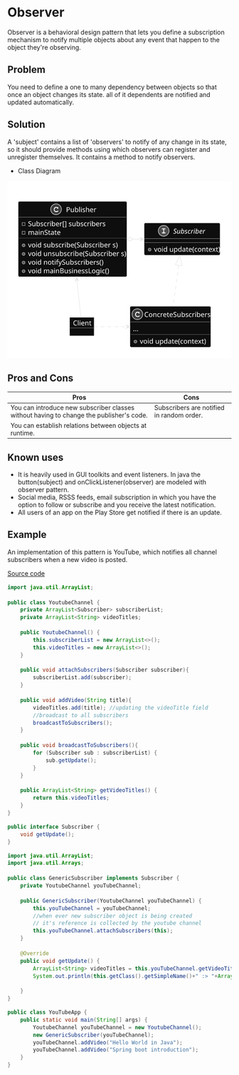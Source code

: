 # Observer

Observer is a behavioral design pattern that lets you define a subscription mechanism to notify multiple objects about any event that happen to the object they're observing.

## Problem

You need to define a one to many dependency between objects so that once an object changes its state. all of it dependents are notified and updated automatically.

## Solution

A 'subject' contains a list of 'observers' to notify of any change in its state, so it should provide methods using which observers can register and unregister themselves. It contains a method to notify observers.

* Class Diagram

![Observer Class Diagram](/behaviorPatterns/observer/observer.svg)

## Pros and Cons

| Pros | Cons |
|---------------------|---------------------|
|You can introduce new subscriber classes without having to change the publisher's code.|Subscribers are notified in random order.|
|You can establish relations between objects at runtime.||

## Known uses

* It is heavily used in GUI toolkits and event listeners. In java the button(subject) and onClickListener(observer) are modeled with observer pattern.
* Social media, RSSS feeds, email subscription in which you have the option to follow or subscribe and you receive the latest notification.
* All users of an app on the Play Store get notified if there is an update.

## Example

An implementation of this pattern is YouTube, which notifies all channel subscribers when a new video is posted.

[Source code](/behaviorPatterns/observer/src/)

```java
import java.util.ArrayList;

public class YoutubeChannel {
    private ArrayList<Subscriber> subscriberList;
    private ArrayList<String> videoTitles;

    public YoutubeChannel() {
        this.subscriberList = new ArrayList<>();
        this.videoTitles = new ArrayList<>();
    }

    public void attachSubscribers(Subscriber subscriber){
        subscriberList.add(subscriber);
    }

    public void addVideo(String title){
        videoTitles.add(title); //updating the videoTitle field
        //broadcast to all subscribers
        broadcastToSubscribers();
    }

    public void broadcastToSubscribers(){
        for (Subscriber sub : subscriberList) {
            sub.getUpdate();
        }
    }

    public ArrayList<String> getVideoTitles() {
        return this.videoTitles;
    }
}
```

```java
public interface Subscriber {
    void getUpdate();
}
```

```java
import java.util.ArrayList;
import java.util.Arrays;

public class GenericSubscriber implements Subscriber {
    private YoutubeChannel youTubeChannel;

    public GenericSubscriber(YoutubeChannel youTubeChannel) {
        this.youTubeChannel = youTubeChannel;
        //when ever new subscriber object is being created
        // it's reference is collected by the youtube channel
        this.youTubeChannel.attachSubscribers(this);
    }

    @Override
    public void getUpdate() {
        ArrayList<String> videoTitles = this.youTubeChannel.getVideoTitles();
        System.out.println(this.getClass().getSimpleName()+" :> "+Arrays.toString(videoTitles.toArray()));

    }
}
```

```java
public class YouTubeApp {
    public static void main(String[] args) {
        YoutubeChannel youTubeChannel = new YoutubeChannel();
        new GenericSubscriber(youTubeChannel);
        youTubeChannel.addVideo("Hello World in Java");
        youTubeChannel.addVideo("Spring boot introduction");
    }
}
```
